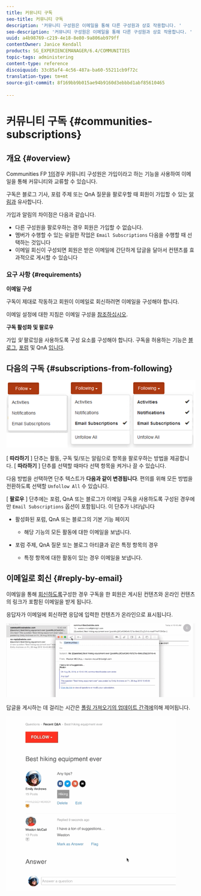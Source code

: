 ```yaml
---
title: 커뮤니티 구독
seo-title: 커뮤니티 구독
description: '커뮤니티 구성원은 이메일을 통해 다른 구성원과 상호 작용합니다. '
seo-description: '커뮤니티 구성원은 이메일을 통해 다른 구성원과 상호 작용합니다. '
uuid: a4b98769-c219-4e18-8e80-9a806ab979ff
contentOwner: Janice Kendall
products: SG_EXPERIENCEMANAGER/6.4/COMMUNITIES
topic-tags: administering
content-type: reference
discoiquuid: 33c85af4-4c56-487a-ba60-55211cb9f72c
translation-type: tm+mt
source-git-commit: 8f169bb9b015ae94b9160d3ebbbd1abf85610465

---
```



# 커뮤니티 구독 {#communities-subscriptions}

## 개요 {#overview}

Communities FP [1의](deploy-communities.md#latestfeaturepack)경우 커뮤니티 구성원은 가입이라고 하는 기능을 사용하여 이메일을 통해 커뮤니티와 교류할 수 있습니다.

구독은 블로그 기사, 포럼 주제 또는 QnA 질문을 팔로우할 때 회원이 가입할 수 있는 [알림과](notifications.md) 유사합니다.

가입과 알림의 차이점은 다음과 같습니다.

* 다른 구성원을 팔로우하는 경우 회원은 가입할 수 없습니다.
* 멤버가 수행할 수 있는 유일한 작업은 `Email Subscriptions` 다음을 수행할 때 선택하는 것입니다
* 이메일 회신이 구성되면 회원은 받은 이메일에 간단하게 답글을 달아서 컨텐츠를 효과적으로 게시할 수 있습니다

### 요구 사항 {#requirements}

**이메일 구성**

구독이 제대로 작동하고 회원이 이메일로 회신하려면 이메일을 구성해야 합니다.

이메일 설정에 대한 지침은 이메일 구성을 [참조하십시오](email.md).

**구독 활성화 및 팔로우**

가입 *및* 팔로잉을 사용하도록 구성 요소를 구성해야 합니다. 구독을 허용하는 기능은 [블로그](blog-feature.md), [포럼](forum.md) 및 QnA [입니다](working-with-qna.md).

## 다음의 구독 {#subscriptions-from-following}

![chlimage_1-5](assets/chlimage_1-5.png)

[ **따라하기** ] 단추는 활동, 구독 및/또는 알림으로 항목을 팔로우하는 방법을 제공합니다. [ **따라하기** ] 단추를 선택할 때마다 선택 항목을 켜거나 끌 수 있습니다.

다음 방법을 선택하면 단추 텍스트가 **다음과 같이 변경됩니다**. 편의를 위해 모든 방법을 전환하도록 선택할 `Unfollow All` 수 있습니다.

[ **팔로우** ] 단추에는 포럼, QnA 또는 블로그가 이메일 구독을 사용하도록 구성된 경우에만 `Email Subscriptions` 옵션이 포함됩니다. 이 단추가 나타납니다

* 활성화된 포럼, QnA 또는 블로그의 기본 기능 페이지

   * 해당 기능의 모든 활동에 대한 이메일을 보냅니다.

* 포럼 주제, QnA 질문 또는 블로그 아티클과 같은 특정 항목의 경우

   * 특정 항목에 대한 활동이 있는 경우 이메일을 보냅니다.

## 이메일로 회신 {#reply-by-email}

이메일을 통해 [회신하도록](email.md#configure-polling-importer)구성한 경우 구독을 한 회원은 게시된 컨텐츠와 온라인 컨텐츠의 링크가 포함된 이메일을 받게 됩니다.

응답자가 이메일에 회신하면 응답에 입력한 컨텐츠가 온라인으로 표시됩니다.

![chlimage_1-6](assets/chlimage_1-6.png)

답글을 게시하는 데 걸리는 시간은 [폴링 가져오기의 업데이트 간격에](email.md#configure-polling-importer)의해 제어됩니다.

![chlimage_1-7](assets/chlimage_1-7.png)

